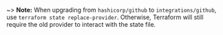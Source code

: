 ~> **Note:** When upgrading from `hashicorp/github` to `integrations/github`, use `terraform state replace-provider`. Otherwise, Terraform will still require the old provider to interact with the state file.
